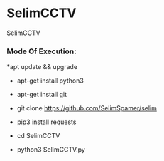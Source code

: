 # SelimCCTV
SelimCCTV

<h3> Mode Of Execution: </h3>
*apt update && upgrade

* apt-get install python3

* apt-get install git

* git clone https://github.com/SelimSpamer/selim

* pip3 install requests

* cd SelimCCTV

* python3 SelimCCTV.py

